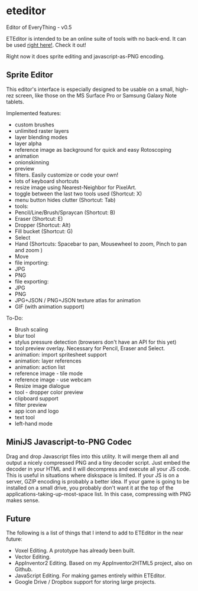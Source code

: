 # eteditor
Editor of EveryThing - v0.5

ETEditor is intended to be an online suite of tools with no back-end.
It can be used [right here!](http://felipemanga.github.io/eteditor). Check it out!

Right now it does sprite editing and javascript-as-PNG encoding.

## Sprite Editor
This editor's interface is especially designed to be usable on a small, high-rez
screen, like those on the MS Surface Pro or Samsung Galaxy Note tablets.

Implemented features:
- custom brushes
- unlimited raster layers
- layer blending modes
- layer alpha
- reference image as background for quick and easy Rotoscoping
- animation
 - onionskinning
 - preview
- filters. Easily customize or code your own!
- lots of keyboard shortcuts
- resize image using Nearest-Neighbor for PixelArt.
- toggle between the last two tools used (Shortcut: X)
- menu button hides clutter (Shortcut: Tab)
- tools:
 - Pencil/Line/Brush/Spraycan (Shortcut: B)
 - Eraser (Shortcut: E)
 - Dropper (Shortcut: Alt)
 - Fill bucket (Shortcut: G)
 - Select
 - Hand (Shortcuts: Spacebar to pan, Mousewheel to zoom, Pinch to pan and zoom )
 - Move
- file importing:
 - JPG
 - PNG
- file exporting:
 - JPG
 - PNG
 - JPG+JSON / PNG+JSON texture atlas for animation
 - GIF (with animation support)

To-Do:
 - Brush scaling
 - blur tool
 - stylus pressure detection (browsers don't have an API for this yet)
 - tool preview overlay. Necessary for Pencil, Eraser and Select.
 - animation: import spritesheet support
 - animation: layer references
 - animation: action list
 - reference image - tile mode
 - reference image - use webcam
 - Resize image dialogue
 - tool - dropper color preview
 - clipboard support
 - filter preview
 - app icon and logo
 - text tool
 - left-hand mode

## MiniJS Javascript-to-PNG Codec
Drag and drop Javascript files into this utility. It will merge them all and
output a nicely compressed PNG and a tiny decoder script. Just embed the decoder
in your HTML and it will decompress and execute all your JS code.
This is useful in situations where diskspace is limited. If your JS is on a
server, GZIP encoding is probably a better idea. If your game is going to be
installed on a small drive, you probably don't want it at the top of the applications-taking-up-most-space list. In this case, compressing with PNG makes sense.

## Future
The following is a list of things that I intend to add to ETEditor in the near future:
- Voxel Editing. A prototype has already been built.
- Vector Editing.
- AppInventor2 Editing. Based on my AppInventor2HTML5 project, also on Github.
- JavaScript Editing. For making games entirely within ETEditor.
- Google Drive / Dropbox support for storing large projects.
